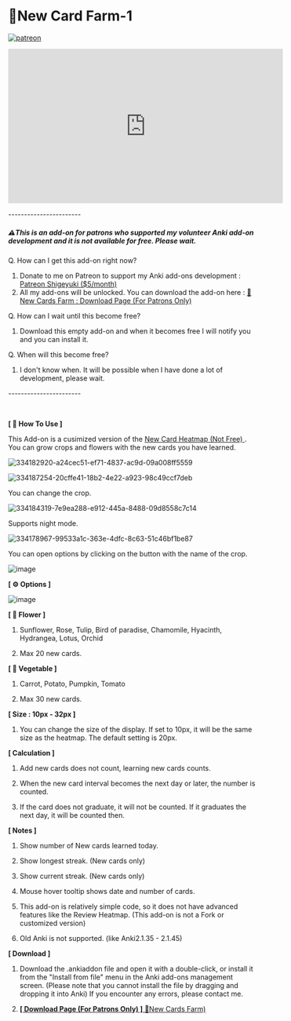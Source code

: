 # 🌱New Card Farm-1

[![patreon](https://github.com/shigeyukey/AnkiRestart/assets/124401518/85368aad-6f50-4335-8858-7a30a66fb065)](https://www.patreon.com/Shigeyuki)<br>

<iframe width="560" height="315" src="https://www.youtube.com/embed/J_5MUjeBEkA" title="New Cards Farm - Growing Crops and Flowers (Anki Add-on, For Patrons only)" frameborder="0" allow="accelerometer; autoplay; clipboard-write; encrypted-media; gyroscope; picture-in-picture; web-share" referrerpolicy="strict-origin-when-cross-origin" allowfullscreen></iframe>

-----------------------<br>

##### ⚠️This is an add-on for patrons who supported my volunteer Anki add-on development and it is not available for free. Please wait.

Q. How can I get this add-on right now?

1.  Donate to me on Patreon to support my Anki add-ons development : [Patreon Shigeyuki ($5/month) ](https://www.patreon.com/Shigeyuki)
1.  All my add-ons will be unlocked. You can download the add-on here : [ 🌱New Cards Farm : Download Page (For Patrons Only)  ](https://www.patreon.com/posts/new-cards-farm-0-109314080?utm_medium=clipboard_copy&utm_source=copyLink&utm_campaign=postshare_creator&utm_content=join_link)

Q. How can I wait until this become free?
 1. Download this empty add-on and when it becomes free I will notify you and you can install it.

Q. When will this become free?
 1. I don't know when. It will be possible when I have done a lot of development, please wait.

-----------------------<br>

<br>

**[ 📖 How To Use ]**

This Add-on is a cusimized version of the [New Card Heatmap (Not Free) ](https://ankiweb.net/shared/info/1184707668). You can grow crops and flowers with the new cards you have learned.<br>

![334182920-a24cec51-ef71-4837-ac9d-09a008ff5559](https://github.com/shigeyukey/my_addons/assets/124401518/200a7c69-1da6-4a60-adf5-60fd6311d22a)<br>


![334187254-20cffe41-18b2-4e22-a923-98c49ccf7deb](https://github.com/shigeyukey/my_addons/assets/124401518/689a3a5d-d545-4ba2-a4cb-2840c134712b)<br>


You can change the crop.<br>

![334184319-7e9ea288-e912-445a-8488-09d8558c7c14](https://github.com/shigeyukey/my_addons/assets/124401518/a45d5cd8-95dd-4698-a123-d9926e25f62a)<br>

Supports night mode.<br>


![334178967-99533a1c-363e-4dfc-8c63-51c46bf1be87](https://github.com/shigeyukey/my_addons/assets/124401518/8db78532-8377-4936-a695-870a2282e699)<br>


You can open options by clicking on the button with the name of the crop.<br>

![image](https://github.com/shigeyukey/my_addons/assets/124401518/dc1e32bf-e114-4643-ad2b-24aae8ea8727)<br>

**[ ⚙ Options ]**

![image](https://github.com/shigeyukey/my_addons/assets/124401518/b05ec907-73a1-48dd-a73a-f5edb8672c58)<br>



**[ 🌻 Flower ]**

1.  Sunflower, Rose, Tulip, Bird of paradise, Chamomile, Hyacinth, Hydrangea, Lotus, Orchid

1.  Max 20 new cards.

**[ 🎃 Vegetable ]**

1.  Carrot, Potato, Pumpkin, Tomato

1.  Max 30 new cards.



**[ Size : 10px - 32px ]**
1.  You can change the size of the display. If set to 10px, it will be the same size as the heatmap. The default setting is 20px.

**[ Calculation ]**

1.   Add new cards does not count, learning new cards counts.

1.  When the new card interval becomes the next day or later, the number is counted.

1.   If the card does not graduate, it will not be counted. If it graduates the next day, it will be counted then.

**[ Notes ]**

1.  Show number of New cards learned today.

1.  Show longest streak. (New cards only)

1.  Show current streak. (New cards only)

1.   Mouse hover tooltip shows date and number of cards.

1.  This add-on is relatively simple code, so it does not have advanced features like the Review Heatmap. (This add-on is not a Fork or customized version)

1.  Old Anki is not supported. (like Anki2.1.35 - 2.1.45)

**[ Download ]**

1.  Download the .ankiaddon file and open it with a double-click, or install it from the "Install from file" menu in the Anki add-ons management screen. (Please note that you cannot install the file by dragging and dropping it into Anki) If you encounter any errors, please contact me.

1.  [**[ Download Page (For Patrons Only) ]** 🌱New Cards Farm)](https://www.patreon.com/posts/new-cards-farm-0-109314080?utm_medium=clipboard_copy&utm_source=copyLink&utm_campaign=postshare_creator&utm_content=join_link)<br>

